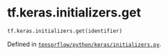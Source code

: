 <div itemscope itemtype="http://developers.google.com/ReferenceObject">
<meta itemprop="name" content="tf.keras.initializers.get" />
</div>

# tf.keras.initializers.get

``` python
tf.keras.initializers.get(identifier)
```



Defined in [`tensorflow/python/keras/initializers.py`](https://www.tensorflow.org/code/tensorflow/python/keras/initializers.py).

